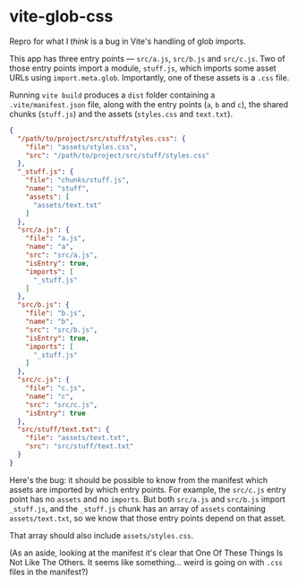 # vite-glob-css

Repro for what I _think_ is a bug in Vite's handling of glob imports.

This app has three entry points — `src/a.js`, `src/b.js` and `src/c.js`. Two of those entry points import a module, `stuff.js`, which imports some asset URLs using `import.meta.glob`. Importantly, one of these assets is a `.css` file.

Running `vite build` produces a `dist` folder containing a `.vite/manifest.json` file, along with the entry points (`a`, `b` and `c`), the shared chunks (`stuff.js`) and the assets (`styles.css` and `text.txt`).

```json
{
  "/path/to/project/src/stuff/styles.css": {
    "file": "assets/styles.css",
    "src": "/path/to/project/src/stuff/styles.css"
  },
  "_stuff.js": {
    "file": "chunks/stuff.js",
    "name": "stuff",
    "assets": [
      "assets/text.txt"
    ]
  },
  "src/a.js": {
    "file": "a.js",
    "name": "a",
    "src": "src/a.js",
    "isEntry": true,
    "imports": [
      "_stuff.js"
    ]
  },
  "src/b.js": {
    "file": "b.js",
    "name": "b",
    "src": "src/b.js",
    "isEntry": true,
    "imports": [
      "_stuff.js"
    ]
  },
  "src/c.js": {
    "file": "c.js",
    "name": "c",
    "src": "src/c.js",
    "isEntry": true
  },
  "src/stuff/text.txt": {
    "file": "assets/text.txt",
    "src": "src/stuff/text.txt"
  }
}
```

Here's the bug: it should be possible to know from the manifest which assets are imported by which entry points. For example, the `src/c.js` entry point has no `assets` and no `imports`. But both `src/a.js` and `src/b.js` import `_stuff.js`, and the `_stuff.js` chunk has an array of `assets` containing `assets/text.txt`, so we know that those entry points depend on that asset.

That array should also include `assets/styles.css`.

(As an aside, looking at the manifest it's clear that One Of These Things Is Not Like The Others. It seems like something... weird is going on with `.css` files in the manifest?)

